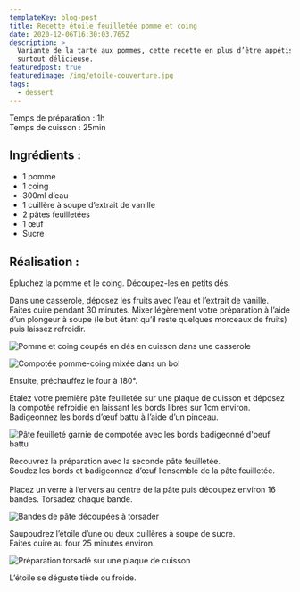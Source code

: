 ```yaml
---
templateKey: blog-post
title: Recette étoile feuilletée pomme et coing
date: 2020-12-06T16:30:03.765Z
description: >
  Variante de la tarte aux pommes, cette recette en plus d’être appétissante est
  surtout délicieuse. 
featuredpost: true
featuredimage: /img/etoile-couverture.jpg
tags:
  - dessert
---
```

Temps de préparation : 1h\
Temps de cuisson : 25min

## Ingrédients :

* 1 pomme 
* 1 coing
* 300ml d’eau
* 1 cuillère à soupe d’extrait de vanille
* 2 pâtes feuilletées
* 1 œuf
* Sucre

## Réalisation :

Épluchez la pomme et le coing. Découpez-les en petits dés.

Dans une casserole, déposez les fruits avec l’eau et l’extrait de vanille. Faites cuire pendant 30 minutes. Mixer légèrement votre préparation à l’aide d’un plongeur à soupe (le but étant qu’il reste quelques morceaux de fruits) puis laissez refroidir.

![Pomme et coing coupés en dés en cuisson dans une casserole](/img/fruits-en-cuisson.jpg "Fruits en cuisson")

![Compotée pomme-coing mixée dans un bol ](/img/compote-pomme-coing.jpg "Compotée pomme-coing")

Ensuite, préchauffez le four à 180°.

Étalez votre première pâte feuilletée sur une plaque de cuisson et déposez la compotée refroidie en laissant les bords libres sur 1cm environ. Badigeonnez les bords d’œuf battu à l’aide d’un pinceau.

![Pâte feuilleté garnie de compotée avec les bords badigeonné d'oeuf battu](/img/premiere-pate-etoile.jpg "Pâte feuilleté garnie de compotée pomme-coing")

Recouvrez la préparation avec la seconde pâte feuilletée.\
Soudez les bords et badigeonnez d’œuf l’ensemble de la pâte feuilletée.\
\
Placez un verre à l’envers au centre de la pâte puis découpez environ 16 bandes. Torsadez chaque bande.

![Bandes de pâte découpées à torsader ](/img/formation-etoile.jpg "Formation de l'étoile")

Saupoudrez l’étoile d’une ou deux cuillères à soupe de sucre.\
Faites cuire au four 25 minutes environ.

![Préparation torsadé sur une plaque de cuisson](/img/etoile-avant-cuisson.jpg "Étoile avant cuisson")

L’étoile se déguste tiède ou froide.